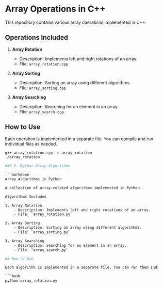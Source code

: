 # Array Operations in C++

This repository contains various array operations implemented in C++.

## Operations Included

1. **Array Rotation**
    - Description: Implements left and right rotations of an array.
    - File: `array_rotation.cpp`

2. **Array Sorting**
    - Description: Sorting an array using different algorithms.
    - File: `array_sorting.cpp`

3. **Array Searching**
    - Description: Searching for an element in an array.
    - File: `array_search.cpp`

## How to Use

Each operation is implemented in a separate file. You can compile and run individual files as needed.

```bash
g++ array_rotation.cpp -o array_rotation
./array_rotation

### 2. Python Array Algorithms

```markdown
Array Algorithms in Python

A collection of array-related algorithms implemented in Python.

Algorithms Included

1. Array Rotation
    - Description: Implements left and right rotations of an array.
    - File: `array_rotation.py`

2. Array Sorting
    - Description: Sorting an array using different algorithms.
    - File: `array_sorting.py`

3. Array Searching
    - Description: Searching for an element in an array.
    - File: `array_search.py`

## How to Use

Each algorithm is implemented in a separate file. You can run them individually.

```bash
python array_rotation.py
